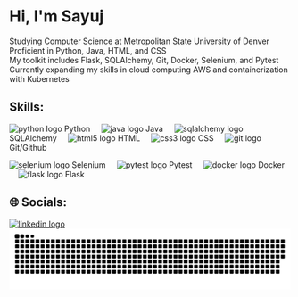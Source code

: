 # Hi, I'm Sayuj 
Studying Computer Science at Metropolitan State University of Denver<br> Proficient in Python, Java, HTML, and CSS <br> My toolkit includes Flask, SQLAlchemy, Git, Docker, Selenium, and Pytest <br> Currently expanding my skills in cloud computing AWS and containerization with Kubernetes

## Skills:
<div align="left">
  <img src="https://cdn.jsdelivr.net/gh/devicons/devicon/icons/python/python-original.svg" height="30" alt="python logo"  /> Python
  <img width="12" />
  <img src="https://cdn.jsdelivr.net/gh/devicons/devicon/icons/java/java-original.svg" height="30" alt="java logo"  /> Java
  <img width="12" />
  <img src="https://cdn.jsdelivr.net/gh/devicons/devicon/icons/sqlalchemy/sqlalchemy-original.svg" height="30" alt="sqlalchemy logo"  /> SQLAlchemy
  <img width="12" />
  <img src="https://cdn.jsdelivr.net/gh/devicons/devicon/icons/html5/html5-original.svg" height="30" alt="html5 logo"  /> HTML
  <img width="12" />
  <img src="https://cdn.jsdelivr.net/gh/devicons/devicon/icons/css3/css3-original.svg" height="30" alt="css3 logo"  /> CSS
  <img width="12" />
  <img src="https://cdn.jsdelivr.net/gh/devicons/devicon/icons/git/git-original.svg" height="30" alt="git logo"  /> Git/Github
  <img width="12" />
  
  <img src="https://cdn.jsdelivr.net/gh/devicons/devicon/icons/selenium/selenium-original.svg" height="30" alt="selenium logo"  /> Selenium
  <img width="12" /> 
  <img src="https://cdn.jsdelivr.net/gh/devicons/devicon/icons/pytest/pytest-original.svg" height="30" alt="pytest logo"  /> Pytest
  <img width="12" />
  <img src="https://cdn.jsdelivr.net/gh/devicons/devicon/icons/docker/docker-original.svg" height="30" alt="docker logo"  /> Docker
  <img width="12" />
  <img src="https://cdn.jsdelivr.net/gh/devicons/devicon/icons/flask/flask-original.svg" height="30" alt="flask logo"  /> Flask
</div>

## 🌐 Socials:
<div align="left">
  <a href="https://www.linkedin.com/in/sayujs" target="_blank">
    <img src="https://raw.githubusercontent.com/maurodesouza/profile-readme-generator/master/src/assets/icons/social/linkedin/default.svg" width="52" height="40" alt="linkedin logo" />
  </a>  

<div align="left">
<img src="https://raw.githubusercontent.com/sayuj1998/sayuj1998/output/snake.svg" alt="Snake animation" />
</div>

